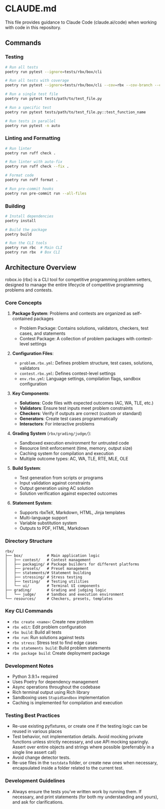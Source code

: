 # CLAUDE.md

This file provides guidance to Claude Code (claude.ai/code) when working with code in this repository.

## Commands

### Testing
```bash
# Run all tests
poetry run pytest --ignore=tests/rbx/box/cli

# Run all tests with coverage
poetry run pytest --ignore=tests/rbx/box/cli --cov=rbx --cov-branch --cov-report=xml --junitxml=junit.xml -o junit_family=legacy -n auto

# Run a single test file
poetry run pytest tests/path/to/test_file.py

# Run a specific test
poetry run pytest tests/path/to/test_file.py::test_function_name

# Run tests in parallel
poetry run pytest -n auto
```

### Linting and Formatting
```bash
# Run linter
poetry run ruff check .

# Run linter with auto-fix
poetry run ruff check --fix .

# Format code
poetry run ruff format .

# Run pre-commit hooks
poetry run pre-commit run --all-files
```

### Building
```bash
# Install dependencies
poetry install

# Build the package
poetry build

# Run the CLI tools
poetry run rbc  # Main CLI
poetry run rbx  # Box CLI
```

## Architecture Overview

robox.io (rbx) is a CLI tool for competitive programming problem setters, designed to manage the entire lifecycle of competitive programming problems and contests.

### Core Concepts

1. **Package System**: Problems and contests are organized as self-contained packages
   - Problem Package: Contains solutions, validators, checkers, test cases, and statements
   - Contest Package: A collection of problem packages with contest-level settings

2. **Configuration Files**:
   - `problem.rbx.yml`: Defines problem structure, test cases, solutions, validators
   - `contest.rbx.yml`: Defines contest-level settings
   - `env.rbx.yml`: Language settings, compilation flags, sandbox configuration

3. **Key Components**:
   - **Solutions**: Code files with expected outcomes (AC, WA, TLE, etc.)
   - **Validators**: Ensure test inputs meet problem constraints
   - **Checkers**: Verify if outputs are correct (custom or standard)
   - **Generators**: Create test cases programmatically
   - **Interactors**: For interactive problems

4. **Grading System** (`rbx/grading/judge/`):
   - Sandboxed execution environment for untrusted code
   - Resource limit enforcement (time, memory, output size)
   - Caching system for compilation and execution
   - Multiple outcome types: AC, WA, TLE, RTE, MLE, OLE

5. **Build System**:
   - Test generation from scripts or programs
   - Input validation against constraints
   - Output generation using AC solution
   - Solution verification against expected outcomes

6. **Statement System**:
   - Supports rbxTeX, Markdown, HTML, Jinja templates
   - Multi-language support
   - Variable substitution system
   - Outputs to PDF, HTML, Markdown

### Directory Structure

```
rbx/
├── box/           # Main application logic
│   ├── contest/   # Contest management
│   ├── packaging/ # Package builders for different platforms
│   ├── presets/   # Preset management
│   ├── statements/# Statement building
│   ├── stressing/ # Stress testing
│   ├── testing/   # Testing utilities
│   └── ui/        # Terminal UI components
├── grading/       # Grading and judging logic
│   └── judge/     # Sandbox and execution environment
└── resources/     # Checkers, presets, templates
```

### Key CLI Commands

- `rbx create <name>`: Create new problem
- `rbx edit`: Edit problem configuration
- `rbx build`: Build all tests
- `rbx run`: Run solutions against tests
- `rbx stress`: Stress test to find edge cases
- `rbx statements build`: Build problem statements
- `rbx package build`: Create deployment package

### Development Notes

- Python 3.9.1+ required
- Uses Poetry for dependency management
- Async operations throughout the codebase
- Rich terminal output using Rich library
- Sandboxing uses `StupidSandbox` implementation
- Caching is implemented for compilation and execution

### Testing Best Practices

- Re-use existing pyfixtures, or create one if the testing logic can be reused in various places
- Test behavior, not implementation details. Avoid mocking private functions unless strictly necessary, and use API mocking sparingly. Assert over entire objects and strings where possible (preferrably in a single line assert call)
- Avoid change detector tests.
- Re-use files in the `testdata` folder, or create new ones when necessary, encapsulated inside a folder related to the current test.

### Development Guidelines

- Always ensure the tests you've written work by running them. If necessary, and print statements (for both my understanding and yours), and ask for clarifications.